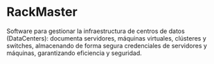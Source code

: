 # RackMaster
Software para gestionar la infraestructura de centros de datos (DataCenters):  documenta servidores, máquinas virtuales, clústeres y switches, almacenando de forma segura     credenciales de servidores y máquinas, garantizando eficiencia y seguridad.

